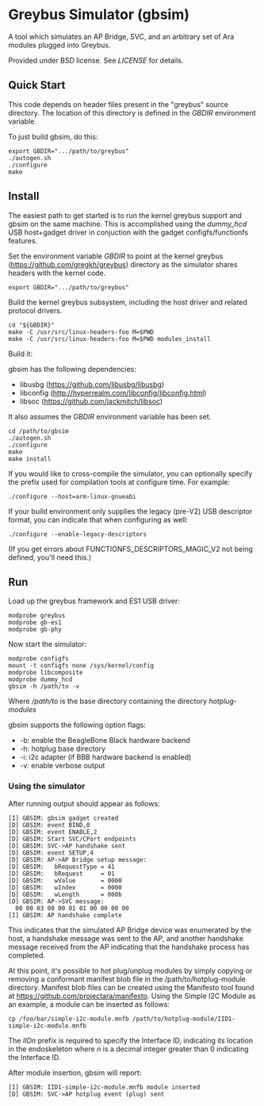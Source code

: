 <!-- This file uses Github Flavored Markdown (GFM) format. -->

# Greybus Simulator (gbsim)

A tool which simulates an AP Bridge, SVC, and an arbitrary set
of Ara modules plugged into Greybus.

Provided under BSD license. See *LICENSE* for details.

## Quick Start

This code depends on header files present in the "greybus" source
directory.  The location of this directory is defined in the *GBDIR*
environment variable.

To just build gbsim, do this:
```
export GBDIR=".../path/to/greybus"
./autogen.sh
./configure
make
```

## Install

The easiest path to get started is to run the kernel greybus support and
gbsim on the same machine. This is accomplished using the *dummy_hcd*
USB host+gadget driver in conjuction with the gadget configfs/functionfs
features.

Set the environment variable *GBDIR* to point at the kernel greybus
(https://github.com/gregkh/greybus) directory as the simulator shares
headers with the kernel code.

`export GBDIR=".../path/to/greybus"`

Build the kernel greybus subsystem, including the host driver and
related protocol drivers.
```
cd "${GBDIR}"
make -C /usr/src/linux-headers-foo M=$PWD
make -C /usr/src/linux-headers-foo M=$PWD modules_install
```

Build it:

gbsim has the following dependencies:

* libusbg (https://github.com/libusbg/libusbg)
* libconfig (http://hyperrealm.com/libconfig/libconfig.html)
* libsoc (https://github.com/jackmitch/libsoc)

It also assumes the *GBDIR* environment variable has been set.
```
cd /path/to/gbsim
./autogen.sh
./configure
make
make install
```

If you would like to cross-compile the simulator, you can optionally
specify the prefix used for compilation tools at configure time.
For example:
```
./configure --host=arm-linux-gnueabi
```

If your build environment only supplies the legacy (pre-V2) USB
descriptor format, you can indicate that when configuring as well:
```
./configure --enable-legacy-descriptors
```
(If you get errors about FUNCTIONFS_DESCRIPTORS_MAGIC_V2 not
being defined, you'll need this.)

## Run

Load up the greybus framework and ES1 USB driver:

```
modprobe greybus
modprobe gb-es1
modprobe gb-phy
```

Now start the simulator:

```
modprobe configfs
mount -t configfs none /sys/kernel/config
modprobe libcomposite
modprobe dummy_hcd
gbsim -h /path/to -v
```

Where */path/to* is the base directory containing the
directory *hotplug-modules*

gbsim supports the following option flags:

* -b: enable the BeagleBone Black hardware backend
* -h: hotplug base directory
* -i: i2c adapter (if BBB hardware backend is enabled)
* -v: enable verbose output

### Using the simulator

After running output should appear as follows:

```
[I] GBSIM: gbsim gadget created
[D] GBSIM: event BIND,0
[D] GBSIM: event ENABLE,2
[D] GBSIM: Start SVC/CPort endpoints
[D] GBSIM: SVC->AP handshake sent
[D] GBSIM: event SETUP,4
[D] GBSIM: AP->AP Bridge setup message:
[D] GBSIM:   bRequestType = 41
[D] GBSIM:   bRequest     = 01
[D] GBSIM:   wValue       = 0000
[D] GBSIM:   wIndex       = 0000
[D] GBSIM:   wLength      = 000b
[D] GBSIM: AP->SVC message:
  00 00 03 00 00 01 01 00 00 00 00 
[I] GBSIM: AP handshake complete
```

This indicates that the simulated AP Bridge device was enumerated by the host,
a handshake message was sent to the AP, and another handshake message received
from the AP indicating that the handshake process has completed.

At this point, it's possible to hot plug/unplug modules by simply copying or
removing a conformant manifest blob file in the /path/to/hotplug-module
directory. Manifest blob files can be created using the Manifesto tool
found at https://github.com/projectara/manifesto. Using the Simple I2C Module as
an example, a module can be inserted as follows:

`cp /foo/bar/simple-i2c-module.mnfb /path/to/hotplug-module/IID1-simple-i2c-module.mnfb`

The *IIDn* prefix is required to specify the Interface ID, indicating its
location in the endoskeleton where *n* is a decimal integer greater than 0
indicating the Interface ID.

After module insertion, gbsim will report:

```
[I] GBSIM: IID1-simple-i2c-module.mnfb module inserted
[D] GBSIM: SVC->AP hotplug event (plug) sent
```
